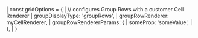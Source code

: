 <snippet>
| const gridOptions = {
|     // configures Group Rows with a customer Cell Renderer
|     groupDisplayType: 'groupRows', 
|     groupRowRenderer: myCellRenderer,
|     groupRowRendererParams: {
|         someProp: 'someValue',
|     },
| }
</snippet>
